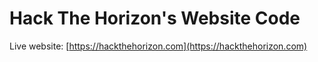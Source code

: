 # Hack The Horizon's Website Code
Live website: [https://hackthehorizon.com](https://hackthehorizon.com)

